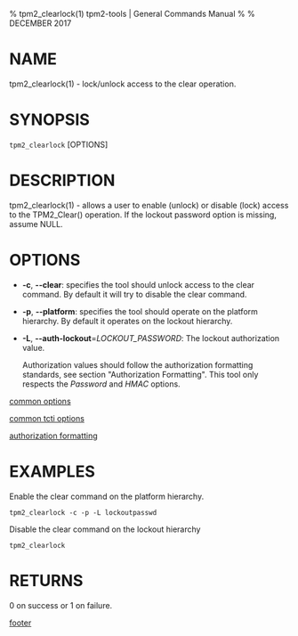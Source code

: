 % tpm2_clearlock(1) tpm2-tools | General Commands Manual
%
% DECEMBER 2017

# NAME

tpm2_clearlock(1) - lock/unlock access to the clear operation.

# SYNOPSIS

`tpm2_clearlock` [OPTIONS]

# DESCRIPTION

tpm2_clearlock(1) - allows a user to enable (unlock) or disable (lock)
access to the TPM2_Clear() operation. If the lockout password option
is missing, assume NULL.

# OPTIONS

  * **-c**, **--clear**:
    specifies the tool should unlock access to the clear command.
    By default it will try to disable the clear command.

  * **-p**, **--platform**:
    specifies the tool should operate on the platform hierarchy. By default
    it operates on the lockout hierarchy.

  * **-L**, **--auth-lockout**=_LOCKOUT\_PASSWORD_:
    The lockout authorization value.

    Authorization values should follow the authorization formatting standards,
    see section "Authorization Formatting".
    This tool only respects the *Password* and *HMAC* options.

[common options](common/options.md)

[common tcti options](common/tcti.md)

[authorization formatting](common/password.md)

# EXAMPLES

Enable the clear command on the platform hierarchy.

```
tpm2_clearlock -c -p -L lockoutpasswd
```

Disable the clear command on the lockout hierarchy

```
tpm2_clearlock
```

# RETURNS

0 on success or 1 on failure.

[footer](common/footer.md)
